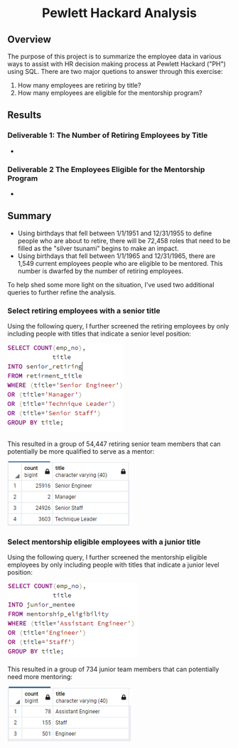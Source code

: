 <h1 align="center">Pewlett Hackard Analysis</h1>

## Overview
The purpose of this project is to summarize the employee data in various ways to assist with HR decision making process at Pewlett Hackard ("PH") using SQL. There are two major quetions to answer through this exercise:
1. How many employees are retiring by title?
2. How many employees are eligible for the mentorship program?

## Results

### Deliverable 1: The Number of Retiring Employees by Title

* 



### Deliverable 2 The Employees Eligible for the Mentorship Program

*



## Summary

* Using birthdays that fell between 1/1/1951 and 12/31/1955 to define people who are about to retire, there will be 72,458 roles that need to be filled as the "silver tsunami" begins to make an impact. 
* Using birthdays that fell between 1/1/1965 and 12/31/1965, there are 1,549 current employees people who are eligible to be mentored. This number is dwarfed by the number of retiring employees.

To help shed some more light on the situation, I've used two additional queries to further refine the analysis.

### Select retiring employees with a senior title
Using the following query, I further screened the retiring employees by only including people with titles that indicate a senior level position:

![](https://github.com/lu-chang-axonic/Pewlett-Hackard-Analysis/blob/main/Image/Senior%20Retiring%20Query.PNG)

This resulted in a group of 54,447 retiring senior team members that can potentially be more qualified to serve as a mentor:

![](https://github.com/lu-chang-axonic/Pewlett-Hackard-Analysis/blob/main/Image/Senior%20Retiring.PNG)

### Select mentorship eligible employees with a junior title
Using the following query, I further screened the mentorship eligible employees by only including people with titles that indicate a junior level position:

![](https://github.com/lu-chang-axonic/Pewlett-Hackard-Analysis/blob/main/Image/Junior%20Query.PNG)

This resulted in a group of 734 junior team members that can potentially need more mentoring:

![](https://github.com/lu-chang-axonic/Pewlett-Hackard-Analysis/blob/main/Image/Junior.PNG)
